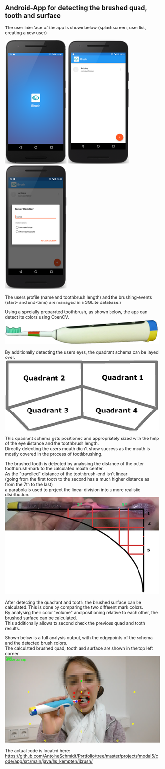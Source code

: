 ## Android-App for detecting the brushed quad, tooth and surface
The user interface of the app is shown below (splashscreen, user list, creating a new user)
<p float="left">
  <img src="../ui_intro.png" width="200px" />
  <img src="../ui_users.png" width="200px" /> 
  <img src="../ui_new.png" width="200px" />
</p>
The users profile (name and toothbrush length) and the brushing-events (start- and end-time) are managed in a SQLite database.\

Using a specially preparated toothbrush, as shown below, the app can detect its colors using OpenCV.
<img src="../brush.png" width="500px">

By additionally detecting the users eyes, the quadrant schema can be layed over.
<img src="../schema.png" width="500px">

This quadrant schema gets positioned and appropriately sized with the help of the eye distance and the toothbrush length.\
Directly detecting the users mouth didn't show success as the mouth is mostly covered in the process of toothbrushing.

The brushed tooth is detected by analysing the distance of the outer toothbrush-mark to the calculated mouth center.\
As the "travelled" distance of the toothbrush-end isn't linear\
(going from the first tooth to the second has a much higher distance as from the 7th to the last)\
a parabola is used to project the linear division into a more realistic distribution.
<img src="../tooth.png" width="500px">

After detecting the quadrant and tooth, the brushed surface can be calculated. This is done by comparing the two different mark colors.\
By analysing their color "volume" and positioning relative to each other, the brushed surface can be calculated.\
This additionally allows to second check the previous quad and tooth results.

Shown below is a full analysis output, with the edgepoints of the schema and the detected brush colors.\
The calculated brushed quad, tooth and surface are shown in the top left corner.
<img src="../analysis.png" width="700px">

The actual code is located here:\
https://github.com/AntoineSchmidt/Portfolio/tree/master/projects/modal5/code/app/src/main/java/hs_kempten/ibrush/